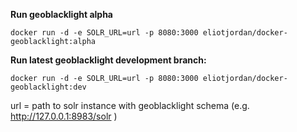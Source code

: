 **Run geoblacklight alpha**  

    docker run -d -e SOLR_URL=url -p 8080:3000 eliotjordan/docker-geoblacklight:alpha

**Run latest geoblacklight development branch:**  

    docker run -d -e SOLR_URL=url -p 8080:3000 eliotjordan/docker-geoblacklight:dev



url = path to solr instance with geoblacklight schema (e.g. http://127.0.0.1:8983/solr )
